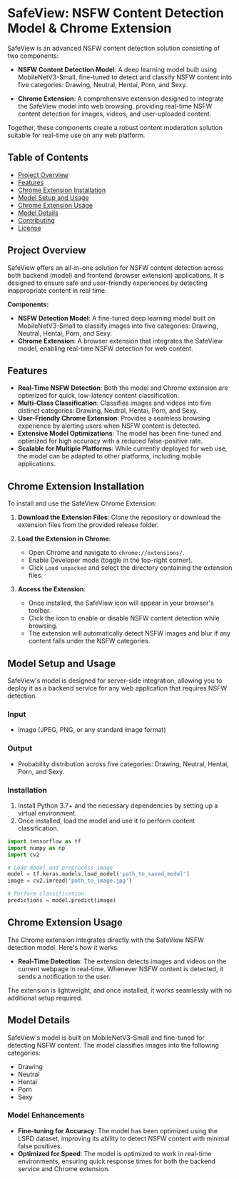 # SafeView: NSFW Content Detection Model & Chrome Extension

SafeView is an advanced NSFW content detection solution consisting of two components:

- **NSFW Content Detection Model**: A deep learning model built using MobileNetV3-Small, fine-tuned to detect and classify NSFW content into five categories: Drawing, Neutral, Hentai, Porn, and Sexy.

- **Chrome Extension**: A comprehensive extension designed to integrate the SafeView model into web browsing, providing real-time NSFW content detection for images, videos, and user-uploaded content.

Together, these components create a robust content moderation solution suitable for real-time use on any web platform.

## Table of Contents
- [Project Overview](#project-overview)
- [Features](#features)
- [Chrome Extension Installation](#chrome-extension-installation)
- [Model Setup and Usage](#model-setup-and-usage)
- [Chrome Extension Usage](#chrome-extension-usage)
- [Model Details](#model-details)
- [Contributing](#contributing)
- [License](#license)

## Project Overview
SafeView offers an all-in-one solution for NSFW content detection across both backend (model) and frontend (browser extension) applications. It is designed to ensure safe and user-friendly experiences by detecting inappropriate content in real time.

**Components:**
- **NSFW Detection Model**: A fine-tuned deep learning model built on MobileNetV3-Small to classify images into five categories: Drawing, Neutral, Hentai, Porn, and Sexy.
- **Chrome Extension**: A browser extension that integrates the SafeView model, enabling real-time NSFW detection for web content.

## Features
- **Real-Time NSFW Detection**: Both the model and Chrome extension are optimized for quick, low-latency content classification.
- **Multi-Class Classification**: Classifies images and videos into five distinct categories: Drawing, Neutral, Hentai, Porn, and Sexy.
- **User-Friendly Chrome Extension**: Provides a seamless browsing experience by alerting users when NSFW content is detected.
- **Extensive Model Optimizations**: The model has been fine-tuned and optimized for high accuracy with a reduced false-positive rate.
- **Scalable for Multiple Platforms**: While currently deployed for web use, the model can be adapted to other platforms, including mobile applications.

## Chrome Extension Installation
To install and use the SafeView Chrome Extension:

1. **Download the Extension Files**: Clone the repository or download the extension files from the provided release folder.

2. **Load the Extension in Chrome**:
   - Open Chrome and navigate to `chrome://extensions/`.
   - Enable Developer mode (toggle in the top-right corner).
   - Click `Load unpacked` and select the directory containing the extension files.

3. **Access the Extension**:
   - Once installed, the SafeView icon will appear in your browser's toolbar.
   - Click the icon to enable or disable NSFW content detection while browsing.
   - The extension will automatically detect NSFW images and blur if any content falls under the NSFW categories.

## Model Setup and Usage
SafeView's model is designed for server-side integration, allowing you to deploy it as a backend service for any web application that requires NSFW detection.

### Input
- Image (JPEG, PNG, or any standard image format)

### Output
- Probability distribution across five categories: Drawing, Neutral, Hentai, Porn, and Sexy.

### Installation
1. Install Python 3.7+ and the necessary dependencies by setting up a virtual environment.
2. Once installed, load the model and use it to perform content classification.

```python
import tensorflow as tf
import numpy as np
import cv2

# Load model and preprocess image
model = tf.keras.models.load_model('path_to_saved_model')
image = cv2.imread('path_to_image.jpg')

# Perform classification
predictions = model.predict(image)
```

## Chrome Extension Usage
The Chrome extension integrates directly with the SafeView NSFW detection model. Here's how it works:

- **Real-Time Detection**: The extension detects images and videos on the current webpage in real-time. Whenever NSFW content is detected, it sends a notification to the user.

The extension is lightweight, and once installed, it works seamlessly with no additional setup required.

## Model Details
SafeView's model is built on MobileNetV3-Small and fine-tuned for detecting NSFW content. The model classifies images into the following categories:

- Drawing
- Neutral
- Hentai
- Porn
- Sexy

### Model Enhancements
- **Fine-tuning for Accuracy**: The model has been optimized using the LSPD dataset, improving its ability to detect NSFW content with minimal false positives.
- **Optimized for Speed**: The model is optimized to work in real-time environments, ensuring quick response times for both the backend service and Chrome extension.
